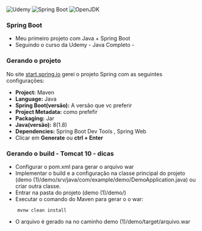 ![Udemy](https://img.shields.io/badge/Udemy-EC5252?style=for-the-badge&logo=Udemy&logoColor=white) ![Spring Boot](https://img.shields.io/badge/Spring_Boot-F2F4F9?style=for-the-badge&logo=spring-boot) ![OpenJDK](https://img.shields.io/badge/OpenJDK-ED8B00?style=for-the-badge&logo=openjdk&logoColor=white)

### Spring Boot

- Meu primeiro projeto com Java + Spring Boot
- Seguindo o curso da Udemy - Java Completo -

### Gerando o projeto

No site [start.spring.io](https://start.spring.io/) gerei o projeto Spring com as seguintes configurações:

- **Project:** Maven
- **Language:** Java
- **Spring Boot(versão):** A versão que vc preferir
- **Project Metadata:** como prefefir
- **Packaging:** Jar
- **Java(versão):** 8(1.8)
- **Dependencies:** Spring Boot Dev Tools , Spring Web
- Clicar em **Generate** ou **ctrl + Enter**

### Gerando o build - Tomcat 10 - dicas

- Configurar o pom.xml para gerar o arquivo war
- Implementar o build e a configuração na classe principal do projeto (demo (1)/demo/srv/java/com/example/demo/DemoApplication.java) ou criar outra classe.
- Entrar na pasta do projeto (demo (1)/demo/)
- Executar o comando do Maven para gerar o o war:

```
    mvnw clean install
```

- O arquivo é gerado na no caminho demo (1)/demo/target/arquivo.war

